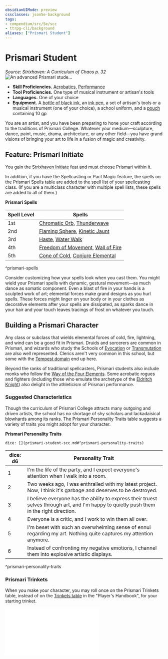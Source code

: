 ```yaml
---
obsidianUIMode: preview
cssclasses: json5e-background
tags:
- compendium/src/5e/scc
- ttrpg-cli/background
aliases: ["Prismari Student"]
---
```

# Prismari Student
*Source: Strixhaven: A Curriculum of Chaos p. 32*  
![An advanced Prismari stude...](/3-Mechanics/CLI/backgrounds/img/prismari-student.webp#right "An advanced Prismari student artfully harnesses fire")  

- **Skill Proficiencies.** [Acrobatics](/3-Mechanics/CLI/rules/skills.md#Acrobatics), [Performance](/3-Mechanics/CLI/rules/skills.md#Performance)  
- **Tool Proficiencies.** One type of musical instrument or artisan's tools  
- **Languages.** One of your choice  
- **Equipment.** A [bottle of black ink](/3-Mechanics/CLI/items/ink-1-ounce-bottle.md), an [ink pen](/3-Mechanics/CLI/items/ink-pen.md), a set of artisan's tools or a musical instrument (one of your choice), a school uniform, and a [pouch](/3-Mechanics/CLI/items/pouch.md) containing 10 gp  

You are an artist, and you have been preparing to hone your craft according to the traditions of Prismari College. Whatever your medium—sculpture, dance, paint, music, drama, architecture, or any other field—you have grand visions of bringing your art to life in a fusion of magic and creativity.

## Feature: Prismari Initiate

You gain the [Strixhaven Initiate](/3-Mechanics/CLI/feats/strixhaven-initiate-scc.md) feat and must choose Prismari within it.

In addition, if you have the Spellcasting or Pact Magic feature, the spells on the Prismari Spells table are added to the spell list of your spellcasting class. (If you are a multiclass character with multiple spell lists, these spells are added to all of them.)

**Prismari Spells**

| Spell Level | Spells |
|-------------|--------|
| 1st | [Chromatic Orb](/3-Mechanics/CLI/spells/chromatic-orb.md), [Thunderwave](/3-Mechanics/CLI/spells/thunderwave.md) |
| 2nd | [Flaming Sphere](/3-Mechanics/CLI/spells/flaming-sphere.md), [Kinetic Jaunt](/3-Mechanics/CLI/spells/kinetic-jaunt-scc.md) |
| 3rd | [Haste](/3-Mechanics/CLI/spells/haste.md), [Water Walk](/3-Mechanics/CLI/spells/water-walk.md) |
| 4th | [Freedom of Movement](/3-Mechanics/CLI/spells/freedom-of-movement.md), [Wall of Fire](/3-Mechanics/CLI/spells/wall-of-fire.md) |
| 5th | [Cone of Cold](/3-Mechanics/CLI/spells/cone-of-cold.md), [Conjure Elemental](/3-Mechanics/CLI/spells/conjure-elemental.md) |
^prismari-spells

Consider customizing how your spells look when you cast them. You might wield your Prismari spells with dynamic, gestural movement—as much dance as somatic component. Even a blast of fire in your hands is a sculpted work of art; elemental forces make grand designs as you hurl spells. These forces might linger on your body or in your clothes as decorative elements after your spells are dissipated, as sparks dance in your hair and your touch leaves tracings of frost on whatever you touch.

## Building a Prismari Character

Any class or subclass that wields elemental forces of cold, fire, lightning, and wind can be a good fit in Prismari. Druids and sorcerers are common in Prismari, and wizards who study the Schools of [Evocation](/3-Mechanics/CLI/classes/wizard-school-of-evocation.md) or [Transmutation](/3-Mechanics/CLI/classes/wizard-school-of-transmutation.md) are also well represented. Clerics aren't very common in this school, but some with the [Tempest domain](/3-Mechanics/CLI/classes/cleric-tempest-domain.md) end up here.

Beyond the ranks of traditional spellcasters, Prismari students also include monks who follow the [Way of the Four Elements](/3-Mechanics/CLI/classes/monk-way-of-the-four-elements.md). Some acrobatic rogues and fighters (including those who emulate the archetype of the [Eldritch Knight](/3-Mechanics/CLI/classes/fighter-eldritch-knight.md)) also delight in the athleticism of Prismari performance.

### Suggested Characteristics

Though the curriculum of Prismari College attracts many outgoing and driven artists, the school has no shortage of shy scholars and lackadaisical blowhards among its ranks. The Prismari Personality Traits table suggests a variety of traits you might adopt for your character.

**Prismari Personality Traits**

`dice: [](prismari-student-scc.md#^prismari-personality-traits)`

| dice: d6 | Personality Trait |
|----------|-------------------|
| 1 | I'm the life of the party, and I expect everyone's attention when I walk into a room. |
| 2 | Two weeks ago, I was enthralled with my latest project. Now, I think it's garbage and deserves to be destroyed. |
| 3 | I believe everyone has the ability to express their truest selves through art, and I'm happy to quietly push them in the right direction. |
| 4 | Everyone is a critic, and I work to win them all over. |
| 5 | I'm beset with such an overwhelming sense of ennui regarding my art. Nothing quite captures my attention anymore. |
| 6 | Instead of confronting my negative emotions, I channel them into explosive artistic displays. |
^prismari-personality-traits

### Prismari Trinkets

When you make your character, you may roll once on the Prismari Trinkets table, instead of on the [Trinkets table](/3-Mechanics/CLI/items/trinket.md) in the "Player's Handbook", for your starting trinket.

![Prismari Trinkets](/3-Mechanics/CLI/tables/prismari-trinkets-scc.md)